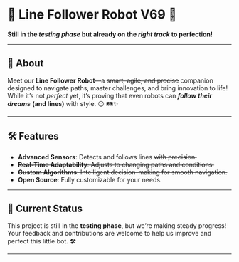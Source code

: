 
# 🚀 Line Follower Robot V69 🤖

**Still in the *testing phase* but already on the *right track* to perfection!**

---

## 📝 About

Meet our **Line Follower Robot**—a ~~smart, agile, and precise~~ companion designed to navigate paths, master challenges, and bring innovation to life! While it’s not *perfect* yet, it’s proving that even robots can ***follow their dreams*** __(and lines)__ with style.  😉
🛤️✨

---

## 🛠️ Features

- **Advanced Sensors**: Detects and follows lines ~~with precision.~~
- ~~**Real-Time Adaptability**: Adjusts to changing paths and conditions.~~
- ~~**Custom Algorithms**: Intelligent decision-making for smooth navigation.~~
- **Open Source**: Fully customizable for your needs.

---

## 🚧 Current Status

This project is still in the **testing phase**, but we’re making steady progress! Your feedback and contributions are welcome to help us improve and perfect this little bot. 🛠️

---

<!-- ## 📂 Repository Structure -->
